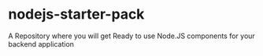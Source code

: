 # nodejs-starter-pack
A Repository where you will get Ready to use Node.JS components for your backend application
